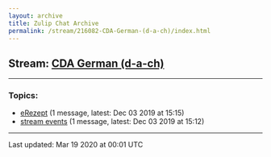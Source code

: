 ```yaml
---
layout: archive
title: Zulip Chat Archive
permalink: /stream/216082-CDA-German-(d-a-ch)/index.html
---
```


## Stream: [CDA German (d-a-ch)](https://hl7webmaster.github.io/zulip-hl7-org/stream/216082-CDA-German-(d-a-ch)/index.html)
---

### Topics:

* [eRezept](topic/eRezept.html) (1 message, latest: Dec 03 2019 at 15:15)
* [stream events](topic/stream.20events.html) (1 message, latest: Dec 03 2019 at 15:12)

<hr><p>Last updated: Mar 19 2020 at 00:01 UTC</p>